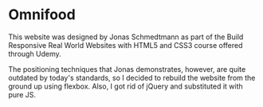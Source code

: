 # Omnifood
This website was designed by Jonas Schmedtmann as part of the Build Responsive Real World Websites with HTML5 and CSS3 course offered through Udemy.

The positioning techniques that Jonas demonstrates, however, are quite outdated by today's standards, so I decided to rebuild the website from the ground up using flexbox. Also, I got rid of jQuery and substituted it with pure JS.
